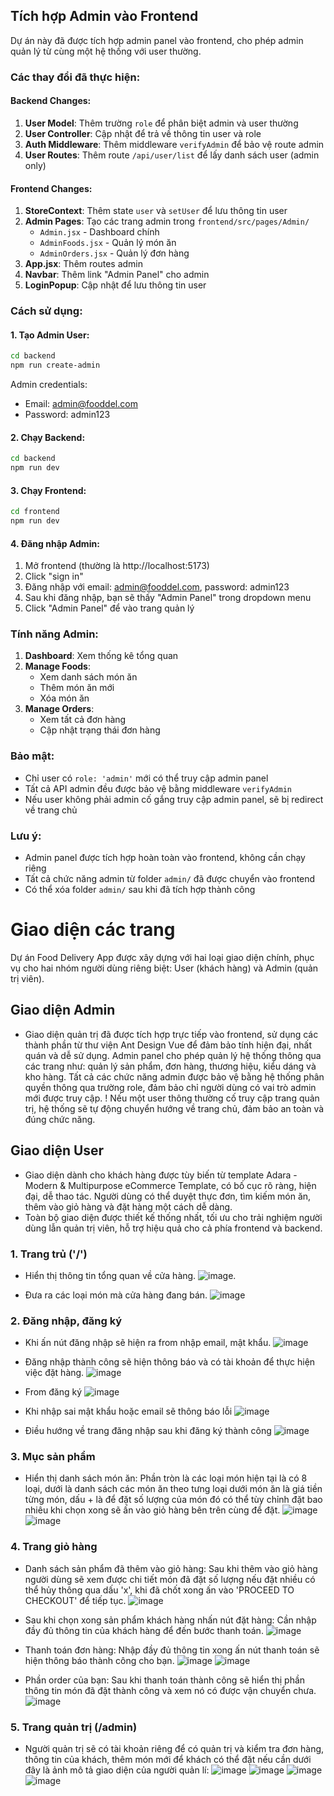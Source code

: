 ## Tích hợp Admin vào Frontend

Dự án này đã được tích hợp admin panel vào frontend, cho phép admin quản lý từ cùng một hệ thống với user thường.

### Các thay đổi đã thực hiện:

#### Backend Changes:

1. **User Model**: Thêm trường `role` để phân biệt admin và user thường
2. **User Controller**: Cập nhật để trả về thông tin user và role
3. **Auth Middleware**: Thêm middleware `verifyAdmin` để bảo vệ route admin
4. **User Routes**: Thêm route `/api/user/list` để lấy danh sách user (admin only)

#### Frontend Changes:

1. **StoreContext**: Thêm state `user` và `setUser` để lưu thông tin user
2. **Admin Pages**: Tạo các trang admin trong `frontend/src/pages/Admin/`
   - `Admin.jsx` - Dashboard chính
   - `AdminFoods.jsx` - Quản lý món ăn
   - `AdminOrders.jsx` - Quản lý đơn hàng
3. **App.jsx**: Thêm routes admin
4. **Navbar**: Thêm link "Admin Panel" cho admin
5. **LoginPopup**: Cập nhật để lưu thông tin user

### Cách sử dụng:

#### 1. Tạo Admin User:

```bash
cd backend
npm run create-admin
```

Admin credentials:

- Email: admin@fooddel.com
- Password: admin123

#### 2. Chạy Backend:

```bash
cd backend
npm run dev
```

#### 3. Chạy Frontend:

```bash
cd frontend
npm run dev
```

#### 4. Đăng nhập Admin:

1. Mở frontend (thường là http://localhost:5173)
2. Click "sign in"
3. Đăng nhập với email: admin@fooddel.com, password: admin123
4. Sau khi đăng nhập, bạn sẽ thấy "Admin Panel" trong dropdown menu
5. Click "Admin Panel" để vào trang quản lý

### Tính năng Admin:

1. **Dashboard**: Xem thống kê tổng quan
2. **Manage Foods**:
   - Xem danh sách món ăn
   - Thêm món ăn mới
   - Xóa món ăn
3. **Manage Orders**:
   - Xem tất cả đơn hàng
   - Cập nhật trạng thái đơn hàng

### Bảo mật:

- Chỉ user có `role: 'admin'` mới có thể truy cập admin panel
- Tất cả API admin đều được bảo vệ bằng middleware `verifyAdmin`
- Nếu user không phải admin cố gắng truy cập admin panel, sẽ bị redirect về trang chủ

### Lưu ý:

- Admin panel được tích hợp hoàn toàn vào frontend, không cần chạy riêng
- Tất cả chức năng admin từ folder `admin/` đã được chuyển vào frontend
- Có thể xóa folder `admin/` sau khi đã tích hợp thành công

# Giao diện các trang
Dự án Food Delivery App được xây dựng với hai loại giao diện chính, phục vụ cho hai nhóm người dùng riêng biệt: User (khách hàng) và Admin (quản trị viên).

## Giao diện Admin
- Giao diện quản trị đã được tích hợp trực tiếp vào frontend, sử dụng các thành phần từ thư viện Ant Design Vue để đảm bảo tính hiện đại, nhất quán và dễ sử dụng. Admin panel cho phép quản lý hệ thống thông qua các trang như: quản lý sản phẩm, đơn hàng, thương hiệu, kiểu dáng và kho hàng. Tất cả các chức năng admin được bảo vệ bằng hệ thống phân quyền thông qua trường role, đảm bảo chỉ người dùng có vai trò admin mới được truy cập.
! Nếu một user thông thường cố truy cập trang quản trị, hệ thống sẽ tự động chuyển hướng về trang chủ, đảm bảo an toàn và đúng chức năng.

## Giao diện User
- Giao diện dành cho khách hàng được tùy biến từ template Adara - Modern & Multipurpose eCommerce Template, có bố cục rõ ràng, hiện đại, dễ thao tác. Người dùng có thể duyệt thực đơn, tìm kiếm món ăn, thêm vào giỏ hàng và đặt hàng một cách dễ dàng.
- Toàn bộ giao diện được thiết kế thống nhất, tối ưu cho trải nghiệm người dùng lẫn quản trị viên, hỗ trợ hiệu quả cho cả phía frontend và backend.

### 1. Trang trủ ('/')

- Hiển thị thông tin tổng quan về cửa hàng.
   ![image](https://github.com/user-attachments/assets/03e6e15b-6a63-4758-aef2-19f996cb68ed).

- Đưa ra các loại món mà cửa hàng đang bán.
  ![image](https://github.com/user-attachments/assets/8b8427fe-5d04-4e45-8094-879fc06af219)

### 2. Đăng nhập, đăng ký 

- Khi ấn nút đăng nhập sẽ hiện ra from nhập email, mật khẩu.
 ![image](https://github.com/user-attachments/assets/2cb31338-6508-4068-af26-9d4e73d13905)

- Đăng nhập thành công sẽ hiện thông báo và có tài khoản để thực hiện việc đặt hàng.
 ![image](https://github.com/user-attachments/assets/67f96227-ba89-4844-a8f3-27bc17166237)

- From đăng ký
  ![image](https://github.com/user-attachments/assets/4311c7e6-4717-4f1e-b481-6025026383b5)

- Khi nhập sai mật khẩu hoặc email sẽ thông báo lỗi
  ![image](https://github.com/user-attachments/assets/047e79c6-059a-4ad2-b717-09ecf05cbff2)
  
- Điều hướng về trang đăng nhập sau khi đăng ký thành công
  ![image](https://github.com/user-attachments/assets/44ac075a-b762-4e66-a39d-aa6321bc5d1c)

### 3. Mục sản phẩm

- Hiển thị danh sách món ăn: Phần tròn là các loại món hiện tại là có 8 loại, dưới là danh sách các món ăn theo tưng loại dưới món ăn là giá tiền từng món, dấu + là để đặt số lượng của món đó có thể tùy chỉnh đặt bao nhiêu khi chọn xong sẽ ấn vào giỏ hàng bên trên cùng để đặt.
 ![image](https://github.com/user-attachments/assets/5f3183f6-b97d-4053-b75a-217ff9dab9ca)
 ![image](https://github.com/user-attachments/assets/886ef279-455e-4cbe-9fe8-5543eec79182)

### 4. Trang giỏ hàng

- Danh sách sản phẩm đã thêm vào giỏ hàng: Sau khi thêm vào giỏ hàng người dùng sẽ xem được chi tiết món đã đặt số lượng nếu đặt nhiều có thể hủy thông qua dấu 'x', khi đã chốt xong ấn vào 'PROCEED TO CHECKOUT' để tiếp tục.
  ![image](https://github.com/user-attachments/assets/7b8892d8-b419-4a4d-bec2-cad28a6b352e)

- Sau khi chọn xong sản phẩm khách hàng nhấn nút đặt hàng: Cần nhập đầy đủ thông tin của khách hàng để đến bước thanh toán.
 ![image](https://github.com/user-attachments/assets/79478107-dced-407c-9403-ddde9fc305d2)

- Thanh toán đơn hàng: Nhập đầy đủ thông tin xong ấn nút thanh toán sẽ hiện thông báo thành công cho bạn.
  ![image](https://github.com/user-attachments/assets/c7abdf22-25d2-4aa3-9557-f442aa5a76eb)
  ![image](https://github.com/user-attachments/assets/1ce2cba1-ce01-46d9-ae55-f7faf78b7aa4)

- Phần order của bạn: Sau khi thanh toán thành công sẽ hiển thị phần thông tin món đã đặt thành công và xem nó có được vận chuyển chưa.
   ![image](https://github.com/user-attachments/assets/e06f904e-a903-499d-a829-a9870742f669)

### 5. Trang quản trị (/admin)
- Người quản trị sẽ có tài khoản riêng để có quản trị và kiểm tra đơn hàng, thông tin của khách, thêm món mới để khách có thể đặt nếu cần dưới đây là ảnh mô tả giao diện của người quản lí:
![image](https://github.com/user-attachments/assets/0249c965-aa21-4a46-abb4-2355afecb81b)
![image](https://github.com/user-attachments/assets/84af2492-dca5-4772-8841-0c747edf3093)
![image](https://github.com/user-attachments/assets/0f5d312a-265e-401f-9f6b-0dc097cb2c72)
![image](https://github.com/user-attachments/assets/38c59b15-798f-4c66-ae20-30f4a5c31b71)



